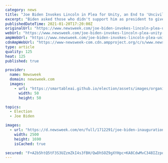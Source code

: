 ```yaml
---
category: news
title: "Joe Biden Invokes Lincoln in Plea for Unity, an End to 'Uncivil War'"
excerpt: "Biden asked those who didn't support him as president to give him a chance and urged people to open their souls and show tolerance."
publishedDateTime: 2021-01-20T17:20:00Z
originalUrl: "https://www.newsweek.com/joe-biden-invokes-lincoln-plea-unity-end-uncivil-war-1563130"
webUrl: "https://www.newsweek.com/joe-biden-invokes-lincoln-plea-unity-end-uncivil-war-1563130"
ampWebUrl: "https://www.newsweek.com/joe-biden-invokes-lincoln-plea-unity-end-uncivil-war-1563130?amp=1"
cdnAmpWebUrl: "https://www-newsweek-com.cdn.ampproject.org/c/s/www.newsweek.com/joe-biden-invokes-lincoln-plea-unity-end-uncivil-war-1563130?amp=1"
type: article
quality: 125
heat: 125
published: true

provider:
  name: Newsweek
  domain: newsweek.com
  images:
    - url: "https://smartableai.github.io/election/assets/images/organizations/newsweek.com-50x50.jpg"
      width: 50
      height: 50

topics:
  - Election
  - Joe Biden

images:
  - url: "https://d.newsweek.com/en/full/1712291/joe-biden-inauguration-lincoln-speech-unity.jpg"
    width: 2500
    height: 1690
    isCached: true

secured: "F+A2b5htQ5tF3S3UZzmZkI4s3fBH/QwDhSOZ9gXYHpc+KA8CdwMvC348IZzpqro7Sdw68RpEyL+VSN7X/qLk2ogGJoNfybayQHxkCcDWM+JGjr3SUJzQUg3DfWlCqidDRCkVwFktxII+DrrXjOoXJwXjf73+fpmze6gBQOGr+rlSODM5I3qo2kKEFc+HGcI9wE2cRspdRhjZobZa0pmASXXrNqUc3S8hFkj5qnDlxQNc6sWrarRfmSYy1pe1ZrdT4G451ZBfEU+5ChartsGwtXhnN7WwZZZLaTlMUwpT3kW4Q3Fih7/bTQZqQ0yZ4W4UH3jx+/2eDe9XDfb7CRwyvyR2y0At4NePDRXtOsII6YQ=;Um6zC/LudQHY5TbaNbTtKg=="
---
```


